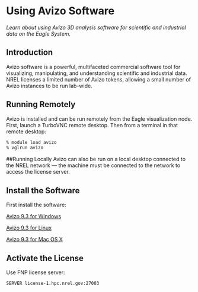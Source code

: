 # Using Avizo Software 
*Learn about using Avizo 3D analysis software for scientific and industrial data on the Eagle System.*

## Introduction
Avizo software is a powerful, multifaceted commercial software tool for visualizing, manipulating, and understanding scientific and industrial data. 
NREL licenses a limited number of Avizo tokens, allowing a small number of Avizo instances to be run lab-wide.

## Running Remotely
Avizo is installed and can be run remotely from the Eagle visualization node. 
First, launch a TurboVNC remote desktop. 
Then from a terminal in that remote desktop:

``` bash
% module load avizo 
% vglrun avizo
```

##Running Locally
Avizo can also be run on a local desktop connected to the NREL network — the machine must be connected to the network to access the license server.

## Install the Software
First install the software:

[Avizo 9.3 for Windows](ftp://ftp.vsg3d.com/private/MASTERS/Avizo/9.3.0/f93abe0f/Avizo-930-Windows64-VC12.exe)

[Avizo 9.3 for Linux](ftp://ftp.vsg3d.com/private/MASTERS/Avizo/9.3.0/f93abe0f/Avizo-930-Linux64-gcc44.bin)

[Avizo 9.3 for Mac OS X](ftp://ftp.vsg3d.com/private/MASTERS/Avizo/9.3.0/f93abe0f/Avizo-930-MacOSX-gcc42.pkg)

## Activate the License
Use FNP license server:

`SERVER license-1.hpc.nrel.gov:27003`
